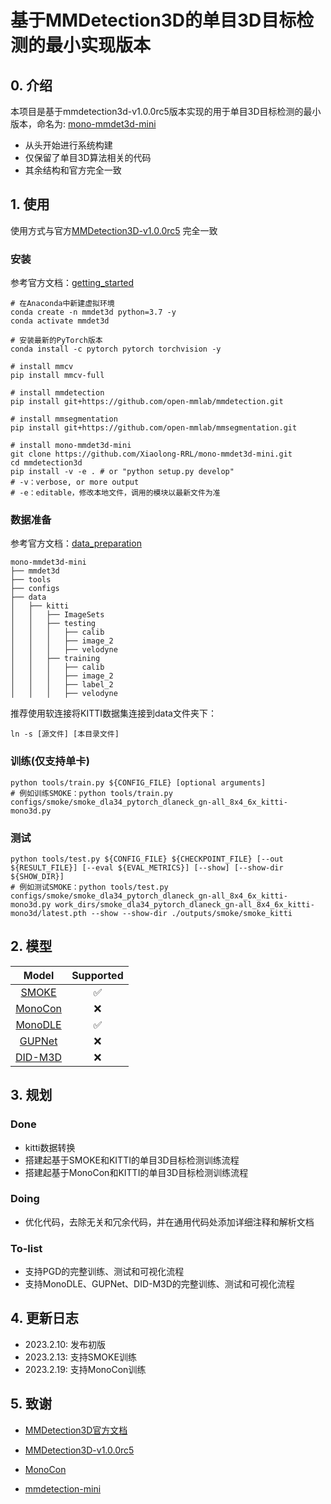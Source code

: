 # 基于MMDetection3D的单目3D目标检测的最小实现版本

## 0. 介绍
本项目是基于mmdetection3d-v1.0.0rc5版本实现的用于单目3D目标检测的最小版本，命名为:
[mono-mmdet3d-mini](https://github.com/Xiaolong-RRL/mono-mmdet3d-mini)
- 从头开始进行系统构建
- 仅保留了单目3D算法相关的代码
- 其余结构和官方完全一致

## 1. 使用
使用方式与官方[MMDetection3D-v1.0.0rc5](https://github.com/open-mmlab/mmdetection3d/tree/v1.0.0rc5)
完全一致

### 安装
参考官方文档：[getting_started](docs/getting_started.md)
```shell script
# 在Anaconda中新建虚拟环境
conda create -n mmdet3d python=3.7 -y
conda activate mmdet3d

# 安装最新的PyTorch版本
conda install -c pytorch pytorch torchvision -y

# install mmcv
pip install mmcv-full

# install mmdetection
pip install git+https://github.com/open-mmlab/mmdetection.git

# install mmsegmentation
pip install git+https://github.com/open-mmlab/mmsegmentation.git

# install mono-mmdet3d-mini
git clone https://github.com/Xiaolong-RRL/mono-mmdet3d-mini.git
cd mmdetection3d
pip install -v -e . # or "python setup.py develop"
# -v：verbose, or more output
# -e：editable，修改本地文件，调用的模块以最新文件为准
```

### 数据准备
参考官方文档：[data_preparation](docs/data_preparation.md)
```
mono-mmdet3d-mini
├── mmdet3d
├── tools
├── configs
├── data
│   ├── kitti
│   │   ├── ImageSets
│   │   ├── testing
│   │   │   ├── calib
│   │   │   ├── image_2
│   │   │   ├── velodyne
│   │   ├── training
│   │   │   ├── calib
│   │   │   ├── image_2
│   │   │   ├── label_2
│   │   │   ├── velodyne
```
推荐使用软连接将KITTI数据集连接到data文件夹下：
```shell script
ln -s [源文件] [本目录文件]
```

### 训练(仅支持单卡)
```shell
python tools/train.py ${CONFIG_FILE} [optional arguments]
# 例如训练SMOKE：python tools/train.py configs/smoke/smoke_dla34_pytorch_dlaneck_gn-all_8x4_6x_kitti-mono3d.py
```

### 测试
```shell
python tools/test.py ${CONFIG_FILE} ${CHECKPOINT_FILE} [--out ${RESULT_FILE}] [--eval ${EVAL_METRICS}] [--show] [--show-dir ${SHOW_DIR}]
# 例如测试SMOKE：python tools/test.py configs/smoke/smoke_dla34_pytorch_dlaneck_gn-all_8x4_6x_kitti-mono3d.py work_dirs/smoke_dla34_pytorch_dlaneck_gn-all_8x4_6x_kitti-mono3d/latest.pth --show --show-dir ./outputs/smoke/smoke_kitti
```


## 2. 模型

| Model   | Supported          |
| :-----: | :----------------: |
| [SMOKE](https://arxiv.org/pdf/2002.10111.pdf)   | :white_check_mark: |
| [MonoCon](https://arxiv.org/pdf/2112.04628.pdf) | :x:                |
| [MonoDLE](https://arxiv.org/pdf/2103.16237.pdf) | :white_check_mark: |
| [GUPNet](https://arxiv.org/pdf/2107.13931.pdf)  | :x:                |
| [DID-M3D](https://arxiv.org/pdf/2207.08531.pdf) | :x:                |


## 3. 规划
### Done
- kitti数据转换
- 搭建起基于SMOKE和KITTI的单目3D目标检测训练流程
- 搭建起基于MonoCon和KITTI的单目3D目标检测训练流程

### Doing
- 优化代码，去除无关和冗余代码，并在通用代码处添加详细注释和解析文档

### To-list
- 支持PGD的完整训练、测试和可视化流程
- 支持MonoDLE、GUPNet、DID-M3D的完整训练、测试和可视化流程

## 4. 更新日志
- 2023.2.10: 发布初版
- 2023.2.13: 支持SMOKE训练
- 2023.2.19: 支持MonoCon训练

## 5. 致谢
- [MMDetection3D官方文档](https://mmdetection3d.readthedocs.io/zh_CN/latest/)

- [MMDetection3D-v1.0.0rc5](https://github.com/open-mmlab/mmdetection3d/tree/v1.0.0rc5)

- [MonoCon](https://github.com/Xianpeng919/MonoCon)

- [mmdetection-mini](https://github.com/hhaAndroid/mmdetection-mini)

